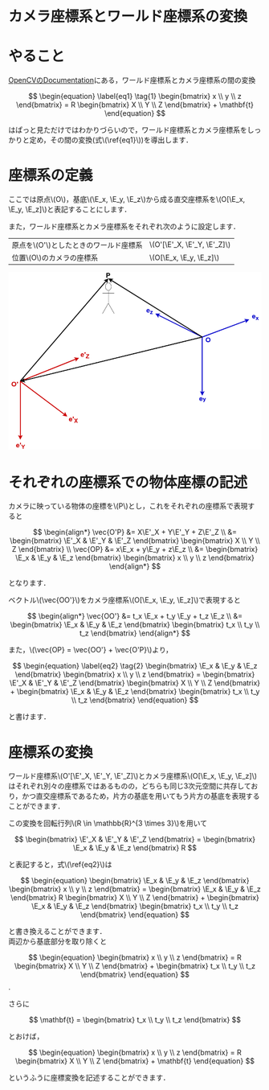 カメラ座標系とワールド座標系の変換
==================================

$$
\newcommand{\E}{\mathbf{e}}
$$

# やること

[OpenCVのDocumentation](https://docs.opencv.org/2.4/modules/calib3d/doc/camera_calibration_and_3d_reconstruction.html)にある，ワールド座標系とカメラ座標系の間の変換

$$
\begin{equation} \label{eq1} \tag{1}
\begin{bmatrix}
    x \\ y \\ z
\end{bmatrix} =
R
\begin{bmatrix}
    X \\ Y \\ Z
\end{bmatrix}
+
\mathbf{t}
\end{equation}
$$

はぱっと見ただけではわかりづらいので，ワールド座標系とカメラ座標系をしっかりと定め，その間の変換(式\\(\ref{eq1}\\))を導出します．

# 座標系の定義

ここでは原点\\(O\\)，基底\\(\E_x, \E_y, \E_z\\)から成る直交座標系を\\(O[\E_x, \E_y, \E_z]\\)と表記することにします．

また，ワールド座標系とカメラ座標系をそれぞれ次のように設定します．  

|                                          |                               |
|:-----------------------------------------|:------------------------------|
| 原点を\\(O'\\)としたときのワールド座標系 | \\(O'[\E'_X, \E'_Y, \E'_Z]\\) | 
| 位置\\(O\\)のカメラの座標系              | \\(O[\E_x, \E_y, \E_z]\\)     |

![](images/PinholeCameraModel.png)

# それぞれの座標系での物体座標の記述
カメラに映っている物体の座標を\\(P\\)とし，これをそれぞれの座標系で表現すると

$$
\begin{align*}
\vec{O'P} 
&= X\E'_X + Y\E'_Y + Z\E'_Z \\
&=
\begin{bmatrix}
    \E'_X & \E'_Y & \E'_Z
\end{bmatrix}
\begin{bmatrix}
    X \\ Y \\ Z
\end{bmatrix}
\\
\vec{OP} 
&= x\E_x + y\E_y + z\E_z \\
&=
\begin{bmatrix}
    \E_x & \E_y & \E_z 
\end{bmatrix}
\begin{bmatrix}
    x \\ y \\ z
\end{bmatrix}
\end{align*}
$$

となります．

ベクトル\\(\vec{OO'}\\)をカメラ座標系\\(O[\E_x, \E_y, \E_z]\\)で表現すると

$$
\begin{align*}
\vec{OO'} 
&= t_x \E_x + t_y \E_y + t_z \E_z \\
&=
\begin{bmatrix}
    \E_x & \E_y & \E_z
\end{bmatrix}
\begin{bmatrix}
    t_x \\ t_y \\ t_z 
\end{bmatrix}
\end{align*}
$$

また，\\(\vec{OP} = \vec{OO'} + \vec{O'P}\\)より，

$$
\begin{equation} \label{eq2} \tag{2}
\begin{bmatrix}
    \E_x & \E_y & \E_z 
\end{bmatrix}
\begin{bmatrix}
    x \\ y \\ z
\end{bmatrix} =
\begin{bmatrix}
    \E'_X & \E'_Y & \E'_Z
\end{bmatrix}
\begin{bmatrix}
    X \\ Y \\ Z
\end{bmatrix}
+
\begin{bmatrix}
    \E_x & \E_y & \E_z
\end{bmatrix}
\begin{bmatrix}
    t_x \\ t_y \\ t_z
\end{bmatrix} 
\end{equation}
$$

と書けます．

# 座標系の変換

ワールド座標系\\(O'[\E'_X, \E'_Y, \E'_Z]\\)とカメラ座標系\\(O[\E_x, \E_y, \E_z]\\)はそれぞれ別々の座標系ではあるものの，どちらも同じ3次元空間に共存しており，かつ直交座標系であるため，片方の基底を用いてもう片方の基底を表現することができます．

この変換を回転行列\\(R \in \mathbb{R}^{3 \times 3}\\)を用いて 

$$
\begin{bmatrix}
    \E'_X & \E'_Y & \E'_Z
\end{bmatrix} =
\begin{bmatrix}
    \E_x & \E_y & \E_z
\end{bmatrix} R
$$

と表記すると，式\\(\ref{eq2}\\)は

$$
\begin{equation}
\begin{bmatrix}
    \E_x & \E_y & \E_z 
\end{bmatrix}
\begin{bmatrix}
    x \\ y \\ z
\end{bmatrix} =
\begin{bmatrix}
    \E_x & \E_y & \E_z
\end{bmatrix} R
\begin{bmatrix}
    X \\ Y \\ Z
\end{bmatrix}
+
\begin{bmatrix}
    \E_x & \E_y & \E_z
\end{bmatrix}
\begin{bmatrix}
    t_x \\ t_y \\ t_z
\end{bmatrix} 
\end{equation}
$$

と書き換えることができます．  
両辺から基底部分を取り除くと

$$
\begin{equation} 
\begin{bmatrix}
    x \\ y \\ z
\end{bmatrix} =
R
\begin{bmatrix}
    X \\ Y \\ Z
\end{bmatrix}
+
\begin{bmatrix}
    t_x \\ t_y \\ t_z
\end{bmatrix} 
\end{equation}
$$
.

さらに

$$
\mathbf{t} = 
\begin{bmatrix}
    t_x \\ t_y \\ t_z
\end{bmatrix} 
$$

とおけば，

$$
\begin{equation} 
\begin{bmatrix}
    x \\ y \\ z
\end{bmatrix} =
R
\begin{bmatrix}
    X \\ Y \\ Z
\end{bmatrix}
+
\mathbf{t}
\end{equation}
$$

というふうに座標変換を記述することができます．
